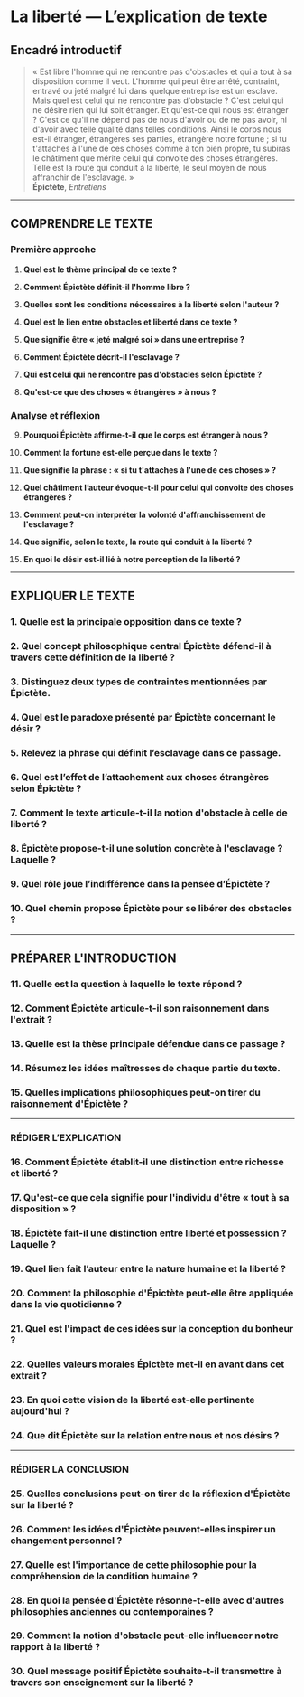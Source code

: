 # La liberté — L’explication de texte

## Encadré introductif
> « Est libre l'homme qui ne rencontre pas d'obstacles et qui a tout à sa disposition comme il veut. L'homme qui peut être arrêté, contraint, entravé ou jeté malgré lui dans quelque entreprise est un esclave. Mais quel est celui qui ne rencontre pas d'obstacle ? C'est celui qui ne désire rien qui lui soit étranger. Et qu'est-ce qui nous est étranger ? C'est ce qu'il ne dépend pas de nous d'avoir ou de ne pas avoir, ni d'avoir avec telle qualité dans telles conditions. Ainsi le corps nous est-il étranger, étrangères ses parties, étrangère notre fortune ; si tu t'attaches à l'une de ces choses comme à ton bien propre, tu subiras le châtiment que mérite celui qui convoite des choses étrangères. Telle est la route qui conduit à la liberté, le seul moyen de nous affranchir de l'esclavage. »  
> **Épictète**, *Entretiens*

---

## COMPRENDRE LE TEXTE

### Première approche

1. **Quel est le thème principal de ce texte ?**

2. **Comment Épictète définit-il l'homme libre ?**

3. **Quelles sont les conditions nécessaires à la liberté selon l'auteur ?**

4. **Quel est le lien entre obstacles et liberté dans ce texte ?**

5. **Que signifie être « jeté malgré soi » dans une entreprise ?**

6. **Comment Épictète décrit-il l'esclavage ?**

7. **Qui est celui qui ne rencontre pas d'obstacles selon Épictète ?**

8. **Qu'est-ce que des choses « étrangères » à nous ?**

### Analyse et réflexion

9. **Pourquoi Épictète affirme-t-il que le corps est étranger à nous ?**

10. **Comment la fortune est-elle perçue dans le texte ?**

11. **Que signifie la phrase : « si tu t'attaches à l'une de ces choses » ?**

12. **Quel châtiment l’auteur évoque-t-il pour celui qui convoite des choses étrangères ?**

13. **Comment peut-on interpréter la volonté d'affranchissement de l'esclavage ?**

14. **Que signifie, selon le texte, la route qui conduit à la liberté ?**

15. **En quoi le désir est-il lié à notre perception de la liberté ?**

---

## EXPLIQUER LE TEXTE

### 1. Quelle est la principale opposition dans ce texte ? 

### 2. Quel concept philosophique central Épictète défend-il à travers cette définition de la liberté ?

### 3. Distinguez deux types de contraintes mentionnées par Épictète.

### 4. Quel est le paradoxe présenté par Épictète concernant le désir ?

### 5. Relevez la phrase qui définit l’esclavage dans ce passage.

### 6. Quel est l’effet de l’attachement aux choses étrangères selon Épictète ?

### 7. Comment le texte articule-t-il la notion d'obstacle à celle de liberté ?

### 8. Épictète propose-t-il une solution concrète à l'esclavage ? Laquelle ?

### 9. Quel rôle joue l’indifférence dans la pensée d’Épictète ?

### 10. Quel chemin propose Épictète pour se libérer des obstacles ?

---

## PRÉPARER L'INTRODUCTION

### 11. Quelle est la question à laquelle le texte répond ? 

### 12. Comment Épictète articule-t-il son raisonnement dans l'extrait ?

### 13. Quelle est la thèse principale défendue dans ce passage ?

### 14. Résumez les idées maîtresses de chaque partie du texte.

### 15. Quelles implications philosophiques peut-on tirer du raisonnement d'Épictète ?

---

### RÉDIGER L’EXPLICATION

### 16. Comment Épictète établit-il une distinction entre richesse et liberté ?

### 17. Qu'est-ce que cela signifie pour l'individu d'être « tout à sa disposition » ?

### 18. Épictète fait-il une distinction entre liberté et possession ? Laquelle ?

### 19. Quel lien fait l’auteur entre la nature humaine et la liberté ?

### 20. Comment la philosophie d'Épictète peut-elle être appliquée dans la vie quotidienne ?

### 21. Quel est l'impact de ces idées sur la conception du bonheur ?

### 22. Quelles valeurs morales Épictète met-il en avant dans cet extrait ?

### 23. En quoi cette vision de la liberté est-elle pertinente aujourd'hui ?

### 24. Que dit Épictète sur la relation entre nous et nos désirs ?

---

### RÉDIGER LA CONCLUSION

### 25. Quelles conclusions peut-on tirer de la réflexion d'Épictète sur la liberté ?

### 26. Comment les idées d'Épictète peuvent-elles inspirer un changement personnel ?

### 27. Quelle est l'importance de cette philosophie pour la compréhension de la condition humaine ? 

### 28. En quoi la pensée d'Épictète résonne-t-elle avec d'autres philosophies anciennes ou contemporaines ?

### 29. Comment la notion d'obstacle peut-elle influencer notre rapport à la liberté ?

### 30. Quel message positif Épictète souhaite-t-il transmettre à travers son enseignement sur la liberté ?